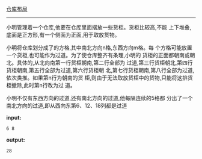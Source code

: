 [仓库布局](https://www.lanqiao.cn/courses/2786/learning/?id=67027)
********
小明管理着一个仓库,他要在仓库里面摆放一些货柜。货柜比较高,不能
上下堆叠,底面是正方形,有一个侧面为正面,用于取放货物。

小明将仓库划分成了的方格,其中南北方向n格,东西方向m格。每
个方格可能放置一个货柜,也可能作为过道。为了使仓库整齐有条理,小明的
货柜的正面都朝南或朝北。具体的,从北向南第一行货柜朝南,第二行全部为
过道,第三行货柜朝北,第四行货柜朝南,第五行全部为过道,第六行货柜朝
北,第七行货柜朝南,第八行全部为过道,依次类推。如果第n行为朝南的货
柜,则由于无法取放货柜中的货物,只能将这排货柜撤除,此时第n行改为过
道。  

小明不仅有东西方向的过道,还有南北方向的过道,他每隔连续的5格都
分出了一个南北方向的过道,即从西向东第6、12、18列都是过道  

**input:**
```
6 8
```
**output:**
```
28
```